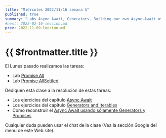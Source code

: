 ```yaml
---
title: "Miércoles 2022/11/16 semana A"
published: true
summary: "Labs Async Await, Generators, Building our own Async-Await using Generators and Promises"
#next: 2022-02-16-leccion.md
prev: 2022-11-09-leccion.md
---
```


# {{ $frontmatter.title }}

El Lunes  pasado realizamos las tareas:

* Lab [Promise All](/practicas/promise-all)
* Lab [Promise AllSettled](/practicas/promise-allsettled)

Dediquen esta clase a la resolución de estas tareas:

* Los ejercicios del capítulo [Async Await](/practicas/async-await)
* Los ejercicios del capítulo [Generators and Iterables](/practicas/generators.html)
* Como reconstruir el [Async Await usando sólamente Generators y Promises](/practicas/building-async-await)

Cualquier duda pueden usar el chat de la clase (Vea la sección Google del menu de este Web site).